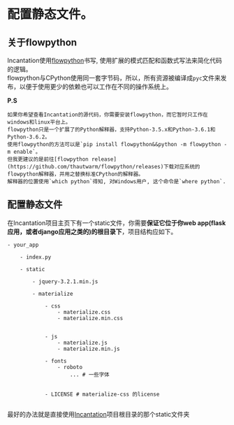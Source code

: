 
# 配置静态文件。

## 关于flowpython
Incantation使用[flowpython](https://github.com/thautwarm/flowpython)书写, 使用扩展的模式匹配和函数式写法来简化代码的逻辑。  
flowpython与CPython使用同一套字节码，所以，所有资源被编译成`pyc`文件来发布，以便于使用更少的依赖也可以工作在不同的操作系统上。

**P.S**  

    如果你希望查看Incantation的源代码，你需要安装flowpython，而它暂时只工作在windows和linux平台上。
    flowpython只是一个扩展了的Python解释器，支持Python-3.5.x和Python-3.6.1和Python-3.6.2。  
    使用flowpython的方法可以是`pip install flowpython&&python -m flowpython -m enable`。  
    但我更建议的是前往[flowpython release](https://github.com/thautwarm/flowpython/releases)下载对应系统的flowpython解释器，并用之替换标准CPython的解释器。  
    解释器的位置使用`which python`得知, 对Windows用户, 这个命令是`where python`.


## 配置静态文件
在Incantation项目主页下有一个static文件，你需要**保证它位于你web app(flask应用，或者django应用之类的)的根目录下**，项目结构应如下。
```
- your_app

    - index.py
    
    - static
        
        - jquery-3.2.1.min.js
        
        - materialize

            - css
                - materialize.css
                - materialize.min.css
                

            - js
                - materialize.js
                - materialize.min.js

            - fonts
                - roboto
                    ... # 一些字体

        
            - LICENSE # materialize-css 的license


```
最好的办法就是直接使用[Incantation](https://github.com/thautwarm/Incantation)项目根目录的那个static文件夹
